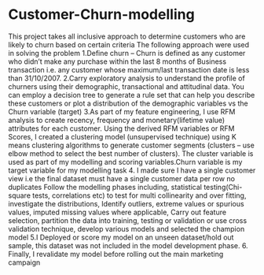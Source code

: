 # Customer-Churn-modelling
This project takes all inclusive approach to determine customers who are likely to churn based on certain criteria
The following approach were used in solving the problem
1.Define churn – Churn is defined as any customer who didn’t make any purchase within the last 8 months of Business transaction i.e. any customer whose maximum/last transaction date is less than 31/10/2007. 
2.Carry exploratory analysis to understand the profile of churners using their demographic, transactional and attitudinal data. You can employ a decision tree to generate a rule set that can help you describe these customers or plot a distribution of the demographic variables vs the Churn variable (target)
3.As part of my feature engineering, I use RFM analysis to create recency, frequency and monetary(lifetime value) attributes for each customer. Using the derived RFM variables or RFM Scores, I created a clustering model (unsupervised technique) using K means  clustering algorithms to generate customer segments (clusters – use elbow method to select the best number of clusters). The cluster variable is used as part of my modelling and scoring variables.Churn variable is my target variable for my modelling task
4. I made sure I have a single customer view i.e the final dataset must have a single customer data per row no duplicates 
Follow the modelling phases including, statistical testing(Chi-square tests, correlations etc) to test for multi collinearity and over fitting, investigate the distributions, Identify outliers, extreme values or spurious values, imputed missing values where applicable, Carry out feature selection, partition the data into training, testing or validation or use cross validation technique, develop various models and selected the champion model
5.I Deployed or score my model on an unseen dataset/hold out sample, this dataset was not included in the model development phase.
6. Finally, I revalidate my model before rolling out the main marketing campaign 
